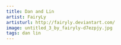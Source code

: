 ```yaml
---
title: Dan and Lin
artist: FairyLy
artisturl: http://fairyly.deviantart.com/
image: untitled_3_by_fairyly-d7ezpjy.jpg
tags: dan lin
---
```

